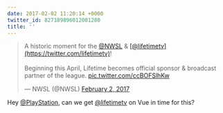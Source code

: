 ```yaml
---
date: 2017-02-02 11:20:14 +0000
twitter_id: 827189896012001280
title: ''
---
```


<blockquote class="twitter-tweet"><p lang="en" dir="ltr">A historic moment for the <a href="https://twitter.com/NWSL?ref_src=twsrc%5Etfw">@NWSL</a> &amp; <a href="https://twitter.com/lifetimetv?ref_src=twsrc%5Etfw">[@lifetimetv](https://twitter.com/lifetimetv)</a>!<br><br>Beginning this April, Lifetime becomes official sponsor &amp; broadcast partner of the league. <a href="https://t.co/ccBOFSlhKw">pic.twitter.com/ccBOFSlhKw</a></p>&mdash; NWSL (@NWSL) <a href="https://twitter.com/NWSL/status/827175030677073920?ref_src=twsrc%5Etfw">February 2, 2017</a></blockquote>
<script async src="https://platform.twitter.com/widgets.js" charset="utf-8"></script>

Hey [@PlayStation](https://twitter.com/PlayStation), can we get [@lifetimetv](https://twitter.com/lifetimetv) on Vue in time for this?
